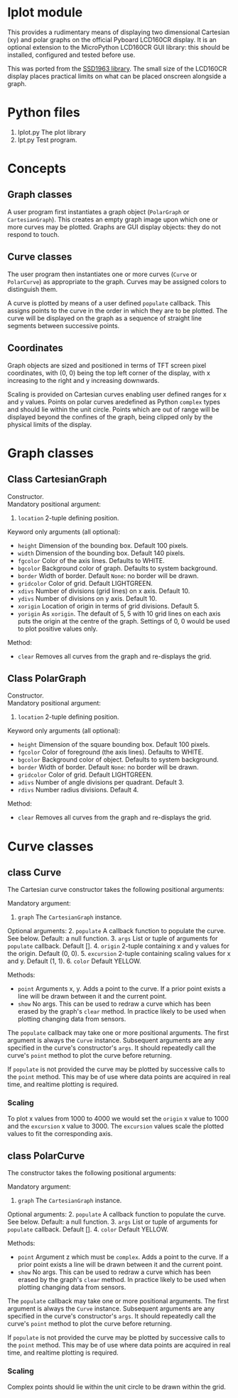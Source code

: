 # lplot module

This provides a rudimentary means of displaying two dimensional Cartesian (xy)
and polar graphs on the official Pyboard LCD160CR display. It is an optional
extension to the MicroPython LCD160CR GUI library: this should be installed,
configured and tested before use.

This was ported from the [SSD1963 library](https://github.com/peterhinch/micropython-tft-gui.git).
The small size of the LCD160CR display places practical limits on what can be
placed onscreen alongside a graph.

# Python files

 1. lplot.py The plot library
 2. lpt.py Test program.

# Concepts

## Graph classes

A user program first instantiates a graph object (``PolarGraph`` or
``CartesianGraph``). This creates an empty graph image upon which one or more
curves may be plotted. Graphs are GUI display objects: they do not respond to
touch.

## Curve classes

The user program then instantiates one or more curves (``Curve`` or
``PolarCurve``) as appropriate to the graph. Curves may be assigned colors to
distinguish them.

A curve is plotted by means of a user defined ``populate`` callback. This
assigns points to the curve in the order in which they are to be plotted. The
curve will be displayed on the graph as a sequence of straight line segments
between successive points.

## Coordinates

Graph objects are sized and positioned in terms of TFT screen pixel
coordinates, with (0, 0) being the top left corner of the display, with x
increasing to the right and y increasing downwards.

Scaling is provided on Cartesian curves enabling user defined ranges for x and
y values. Points on polar curves aredefined as Python ``complex`` types and
should lie within the unit circle. Points which are out of range will be
displayed beyond the confines of the graph, being clipped only by the physical
limits of the display.

# Graph classes

## Class CartesianGraph

Constructor.  
Mandatory positional argument:  
 1. ``location`` 2-tuple defining position.

Keyword only arguments (all optional):  
 * ``height`` Dimension of the bounding box. Default 100 pixels.
 * ``width`` Dimension of the bounding box. Default 140 pixels.
 * ``fgcolor`` Color of the axis lines. Defaults to WHITE.
 * ``bgcolor`` Background color of graph. Defaults to system background.
 * ``border`` Width of border. Default ``None``: no border will be drawn.
 * ``gridcolor`` Color of grid. Default LIGHTGREEN.
 * ``xdivs`` Number of divisions (grid lines) on x axis. Default 10.
 * ``ydivs`` Number of divisions on y axis. Default 10.
 * ``xorigin`` Location of origin in terms of grid divisions. Default 5.
 * ``yorigin`` As ``xorigin``. The default of 5, 5 with 10 grid lines on each axis puts the origin
 at the centre of the graph. Settings of 0, 0 would be used to plot positive values only.

Method:
 * ``clear`` Removes all curves from the graph and re-displays the grid.

## Class PolarGraph

Constructor.  
Mandatory positional argument:  
 1. ``location`` 2-tuple defining position.

Keyword only arguments (all optional):  
 * ``height`` Dimension of the square bounding box. Default 100 pixels.
 * ``fgcolor`` Color of foreground (the axis lines). Defaults to WHITE.
 * ``bgcolor`` Background color of object. Defaults to system background.
 * ``border`` Width of border. Default ``None``: no border will be drawn.
 * ``gridcolor`` Color of grid. Default LIGHTGREEN.
 * ``adivs`` Number of angle divisions per quadrant. Default 3.
 * ``rdivs`` Number radius divisions. Default 4.

Method:
 * ``clear`` Removes all curves from the graph and re-displays the grid.

# Curve classes

## class Curve

The Cartesian curve constructor takes the following positional arguments:

Mandatory argument:
 1. ``graph`` The ``CartesianGraph`` instance.

Optional arguments:
 2. ``populate`` A callback function to populate the curve. See below. Default: a null function.
 3. ``args`` List or tuple of arguments for ``populate`` callback. Default [].
 4. ``origin`` 2-tuple containing x and y values for the origin. Default (0, 0).
 5. ``excursion`` 2-tuple containing scaling values for x and y. Default (1, 1).
 6. ``color`` Default YELLOW.

Methods:
 * ``point`` Arguments x, y. Adds a point to the curve. If a prior point exists a line will be drawn
 between it and the current point.
 * ``show`` No args. This can be used to redraw a curve which has been erased by the graph's
 ``clear`` method. In practice likely to be used when plotting changing data from sensors.

The ``populate`` callback may take one or more positional arguments. The first argument is always
the ``Curve`` instance. Subsequent arguments are any specified in the curve's constructor's
``args``. It should repeatedly call the curve's ``point`` method to plot the curve before
returning.

If ``populate`` is not provided the curve may be plotted by successive calls to the ``point``
method. This may be of use where data points are acquired in real time, and realtime plotting is
required.

### Scaling

To plot x values from 1000 to 4000 we would set the ``origin`` x value to 1000 and the ``excursion``
x value to 3000. The ``excursion`` values scale the plotted values to fit the corresponding axis.

## class PolarCurve

The constructor takes the following positional arguments:

Mandatory argument:
 1. ``graph`` The ``CartesianGraph`` instance.

Optional arguments:
 2. ``populate`` A callback function to populate the curve. See below. Default: a null function.
 3. ``args`` List or tuple of arguments for ``populate`` callback. Default [].
 4. ``color`` Default YELLOW.

Methods:
 * ``point`` Argument z which must be ``complex``. Adds a point to the curve. If a prior point
 exists a line will be drawn between it and the current point.
 * ``show`` No args. This can be used to redraw a curve which has been erased by the graph's
 ``clear`` method. In practice likely to be used when plotting changing data from sensors.

The ``populate`` callback may take one or more positional arguments. The first argument is always
the ``Curve`` instance. Subsequent arguments are any specified in the curve's constructor's
``args``. It should repeatedly call the curve's ``point`` method to plot the curve before
returning.

If ``populate`` is not provided the curve may be plotted by successive calls to the ``point``
method. This may be of use where data points are acquired in real time, and realtime plotting is
required.

### Scaling

Complex points should lie within the unit circle to be drawn within the grid.
